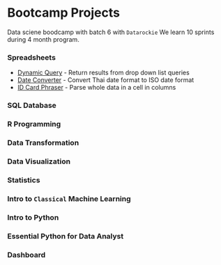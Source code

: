 # Bootcamp Projects
Data sciene boodcamp with batch 6 with `Datarockie`
We learn 10 sprints during 4 month program.

### Spreadsheets 
- [Dynamic Query](https://github.com/Gaow9/bootcamp_projects/blob/main/Spreadsheets/Google%20Sheets%20-%20Dynamic%20Query.pdf) - Return results from drop down list queries
- [Date Converter](https://github.com/Gaow9/bootcamp_projects/blob/main/Spreadsheets/Google_Sheets_Date_Converter_(TH_to_EN).pdf) - Convert Thai date format to ISO date format
- [ID Card Phraser](https://github.com/Gaow9/bootcamp_projects/blob/main/Spreadsheets/Google_Sheets_ID_Card_Parser.pdf) - Parse whole data in a cell in columns

### SQL Database
### R Programming
### Data Transformation
### Data Visualization
### Statistics
### Intro to `Classical` Machine Learning
### Intro to Python
### Essential Python for Data Analyst
### Dashboard
